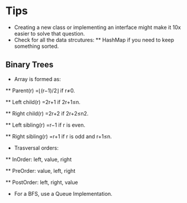# Tips

* Creating a new class or implementing an interface might make it 10x easier to solve that question.
* Check for all the data strcutures:
** HashMap if you need to keep something sorted.

## Binary Trees

* Array is formed as:

** Parent(r) =⌊(r−1)/2⌋ if r≠0.

** Left child(r) =2r+1 if 2r+1≤n.

** Right child(r) =2r+2 if 2r+2≤n2.

** Left sibling(r) =r−1 if r is even.

** Right sibling(r) =r+1 if r is odd and r+1≤n.

* Trasversal orders:
 
** InOrder: left, value, right

** PreOrder: value, left, right

** PostOrder: left, right, value

* For a BFS, use a Queue Implementation. 

 